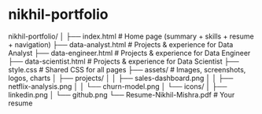 # nikhil-portfolio
nikhil-portfolio/
│
├── index.html                  # Home page (summary + skills + resume + navigation)
├── data-analyst.html           # Projects & experience for Data Analyst
├── data-engineer.html          # Projects & experience for Data Engineer
├── data-scientist.html         # Projects & experience for Data Scientist
├── style.css                   # Shared CSS for all pages
├── assets/                     # Images, screenshots, logos, charts
│   ├── projects/
│   │   ├── sales-dashboard.png
│   │   ├── netflix-analysis.png
│   │   └── churn-model.png
│   └── icons/
│       ├── linkedin.png
│       └── github.png
└── Resume-Nikhil-Mishra.pdf   # Your resume
